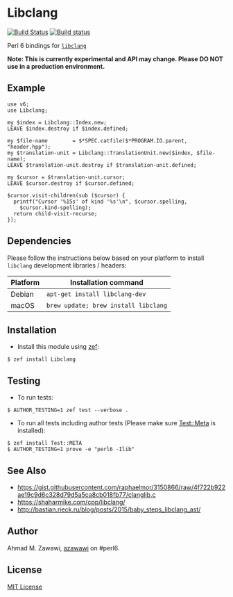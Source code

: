 # Libclang

 [![Build Status](https://travis-ci.org/azawawi/p6-libclang.svg?branch=master)](https://travis-ci.org/azawawi/p6-libclang) [![Build status](https://ci.appveyor.com/api/projects/status/github/azawawi/p6-libclang?svg=true)](https://ci.appveyor.com/project/azawawi/p6-libclang/branch/master)

Perl 6 bindings for [`libclang`](https://clang.llvm.org/doxygen/group__CINDEX.html)

**Note: This is currently experimental and API may change. Please DO NOT use in
a production environment.**

## Example

```perl6
use v6;
use Libclang;

my $index = Libclang::Index.new;
LEAVE $index.destroy if $index.defined;

my $file-name        = $*SPEC.catfile($*PROGRAM.IO.parent, "header.hpp");
my $translation-unit = Libclang::TranslationUnit.new($index, $file-name);
LEAVE $translation-unit.destroy if $translation-unit.defined;

my $cursor = $translation-unit.cursor;
LEAVE $cursor.destroy if $cursor.defined;

$cursor.visit-children(sub ($cursor) {
  printf("Cursor '%15s' of kind '%s'\n", $cursor.spelling,
    $cursor.kind-spelling);
  return child-visit-recurse;
});
```
## Dependencies

Please follow the instructions below based on your platform to install `libclang` development libraries / headers:

|Platform|Installation command|
|-|-|
|Debian|`apt-get install libclang-dev`|
|macOS|`brew update; brew install libclang`|

## Installation

- Install this module using [zef](https://github.com/ugexe/zef):

```
$ zef install Libclang
```

## Testing

- To run tests:
```
$ AUTHOR_TESTING=1 zef test --verbose .
```

- To run all tests including author tests (Please make sure
[Test::Meta](https://github.com/jonathanstowe/Test-META) is installed):
```
$ zef install Test::META
$ AUTHOR_TESTING=1 prove -e "perl6 -Ilib"
```

## See Also
- https://gist.githubusercontent.com/raphaelmor/3150866/raw/4f722b922ae19c9d6c328d79d5a5ca8cb018fb77/clanglib.c
- https://shaharmike.com/cpp/libclang/
- http://bastian.rieck.ru/blog/posts/2015/baby_steps_libclang_ast/

## Author

Ahmad M. Zawawi, [azawawi](https://github.com/azawawi/) on #perl6.

## License

[MIT License](LICENSE)
